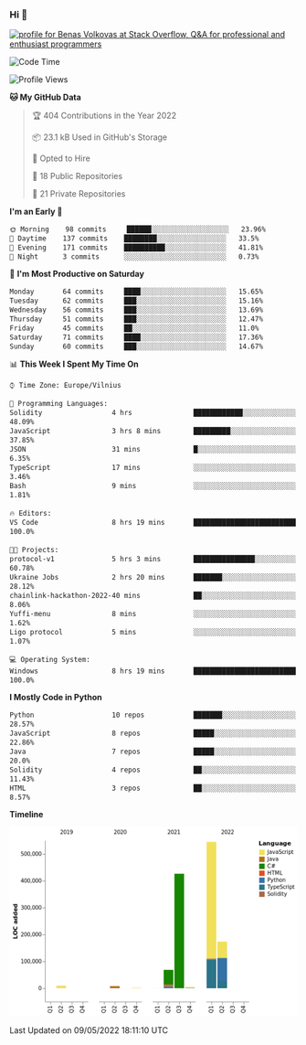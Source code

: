 ### Hi 👋
<a href="https://stackoverflow.com/users/14954249/benas-volkovas"><img src="https://stackoverflow.com/users/flair/14954249.png?theme=dark" width="208" height="58" alt="profile for Benas Volkovas at Stack Overflow, Q&amp;A for professional and enthusiast programmers" title="profile for Benas Volkovas at Stack Overflow, Q&amp;A for professional and enthusiast programmers"></a>

<!--START_SECTION:waka-->
![Code Time](http://img.shields.io/badge/Code%20Time-683%20hrs%2021%20mins-blue)

![Profile Views](http://img.shields.io/badge/Profile%20Views-10-blue)

**🐱 My GitHub Data** 

> 🏆 404 Contributions in the Year 2022
 > 
> 📦 23.1 kB Used in GitHub's Storage 
 > 
> 💼 Opted to Hire
 > 
> 📜 18 Public Repositories 
 > 
> 🔑 21 Private Repositories  
 > 
**I'm an Early 🐤** 

```text
🌞 Morning    98 commits     ██████░░░░░░░░░░░░░░░░░░░   23.96% 
🌆 Daytime    137 commits    ████████░░░░░░░░░░░░░░░░░   33.5% 
🌃 Evening    171 commits    ██████████░░░░░░░░░░░░░░░   41.81% 
🌙 Night      3 commits      ░░░░░░░░░░░░░░░░░░░░░░░░░   0.73%

```
📅 **I'm Most Productive on Saturday** 

```text
Monday       64 commits     ████░░░░░░░░░░░░░░░░░░░░░   15.65% 
Tuesday      62 commits     ███░░░░░░░░░░░░░░░░░░░░░░   15.16% 
Wednesday    56 commits     ███░░░░░░░░░░░░░░░░░░░░░░   13.69% 
Thursday     51 commits     ███░░░░░░░░░░░░░░░░░░░░░░   12.47% 
Friday       45 commits     ██░░░░░░░░░░░░░░░░░░░░░░░   11.0% 
Saturday     71 commits     ████░░░░░░░░░░░░░░░░░░░░░   17.36% 
Sunday       60 commits     ███░░░░░░░░░░░░░░░░░░░░░░   14.67%

```


📊 **This Week I Spent My Time On** 

```text
⌚︎ Time Zone: Europe/Vilnius

💬 Programming Languages: 
Solidity                 4 hrs               ████████████░░░░░░░░░░░░░   48.09% 
JavaScript               3 hrs 8 mins        █████████░░░░░░░░░░░░░░░░   37.85% 
JSON                     31 mins             █░░░░░░░░░░░░░░░░░░░░░░░░   6.35% 
TypeScript               17 mins             ░░░░░░░░░░░░░░░░░░░░░░░░░   3.46% 
Bash                     9 mins              ░░░░░░░░░░░░░░░░░░░░░░░░░   1.81%

🔥 Editors: 
VS Code                  8 hrs 19 mins       █████████████████████████   100.0%

🐱‍💻 Projects: 
protocol-v1              5 hrs 3 mins        ███████████████░░░░░░░░░░   60.78% 
Ukraine Jobs             2 hrs 20 mins       ███████░░░░░░░░░░░░░░░░░░   28.12% 
chainlink-hackathon-2022-40 mins             ██░░░░░░░░░░░░░░░░░░░░░░░   8.06% 
Yuffi-menu               8 mins              ░░░░░░░░░░░░░░░░░░░░░░░░░   1.62% 
Ligo protocol            5 mins              ░░░░░░░░░░░░░░░░░░░░░░░░░   1.07%

💻 Operating System: 
Windows                  8 hrs 19 mins       █████████████████████████   100.0%

```

**I Mostly Code in Python** 

```text
Python                   10 repos            ███████░░░░░░░░░░░░░░░░░░   28.57% 
JavaScript               8 repos             █████░░░░░░░░░░░░░░░░░░░░   22.86% 
Java                     7 repos             █████░░░░░░░░░░░░░░░░░░░░   20.0% 
Solidity                 4 repos             ██░░░░░░░░░░░░░░░░░░░░░░░   11.43% 
HTML                     3 repos             ██░░░░░░░░░░░░░░░░░░░░░░░   8.57%

```


**Timeline**

![Chart not found](https://raw.githubusercontent.com/BenasVolkovas/BenasVolkovas/main/charts/bar_graph.png) 


 Last Updated on 09/05/2022 18:11:10 UTC
<!--END_SECTION:waka-->
